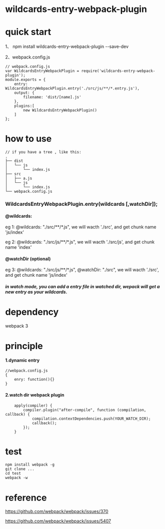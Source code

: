 # wildcards-entry-webpack-plugin


# quick start

1、 npm install wildcards-entry-webpack-plugin --save-dev

2、webpack.config.js
```
// webpack.config.js
var WildcardsEntryWebpackPlugin = require('wildcards-entry-webpack-plugin');
module.exports = {
    entry: WildcardsEntryWebpackPlugin.entry('./src/js/**/*.entry.js'),
    output: {
        filename: 'dist/[name].js'
    },
    plugins:[
        new WildcardsEntryWebpackPlugin()
    ]
};
```

# how to use




```
// if you have a tree , like this:
.
├── dist
│   └── js
│       └── index.js
├── src
│   ├── a.js
│   └── js
│       └── index.js
└── webpack.config.js
```
### WildcardsEntryWebpackPlugin.entry(wildcards [,watchDir]);
#### @wildcards:

eg 1:    @wildcards: "./src/**/*.js", we will wacth './src', and get chunk name 'js/index'

eg 2:    @wildcards: "./src/js/**/*.js", we will wacth './src/js', and get chunk name 'index'

#### @watchDir (optional)

eg 3:    @wildcards: "./src/js/**/*.js", @watchDir: "./src", we will wacth './src', and get chunk name 'js/index'

##### in watch mode, you can add a entry file in watched dir, wepack will get a new entry as your wildcards.

# dependency
webpack 3

# principle
#### 1.dynamic entry
```
//webpack.config.js
{
    enry: function(){}
}
```
#### 2.watch dir webpack plugin

```
    apply(compiler) {
        compiler.plugin("after-compile", function (compilation, callback) {
            compilation.contextDependencies.push(YOUR_WATCH_DIR);
            callback();
        });
    }
```

# test
```
npm install webpack -g 
git clone ...
cd test
webpack -w
```


# reference

https://github.com/webpack/webpack/issues/370

https://github.com/webpack/webpack/issues/5407

